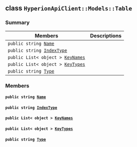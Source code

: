 ## class `HyperionApiClient::Models::Table` 

### Summary

 Members                        | Descriptions                                
--------------------------------|---------------------------------------------
`public string `[`Name`](#class_hyperion_api_client_1_1_models_1_1_table_1a7ee9065718e6628dc7791b756fa6c0f9) | 
`public string `[`IndexType`](#class_hyperion_api_client_1_1_models_1_1_table_1a61f51e415a5b4f70f0627fada5223e7b) | 
`public List< object > `[`KeyNames`](#class_hyperion_api_client_1_1_models_1_1_table_1a62a15965c919de434763d18da764aee5) | 
`public List< object > `[`KeyTypes`](#class_hyperion_api_client_1_1_models_1_1_table_1a3eed20c5433193a09d0248be5214857d) | 
`public string `[`Type`](#class_hyperion_api_client_1_1_models_1_1_table_1a651a3c9de2e16ff0deca8d09dedbda58) | 

### Members

#### `public string `[`Name`](#class_hyperion_api_client_1_1_models_1_1_table_1a7ee9065718e6628dc7791b756fa6c0f9) 

#### `public string `[`IndexType`](#class_hyperion_api_client_1_1_models_1_1_table_1a61f51e415a5b4f70f0627fada5223e7b) 

#### `public List< object > `[`KeyNames`](#class_hyperion_api_client_1_1_models_1_1_table_1a62a15965c919de434763d18da764aee5) 

#### `public List< object > `[`KeyTypes`](#class_hyperion_api_client_1_1_models_1_1_table_1a3eed20c5433193a09d0248be5214857d) 

#### `public string `[`Type`](#class_hyperion_api_client_1_1_models_1_1_table_1a651a3c9de2e16ff0deca8d09dedbda58) 

